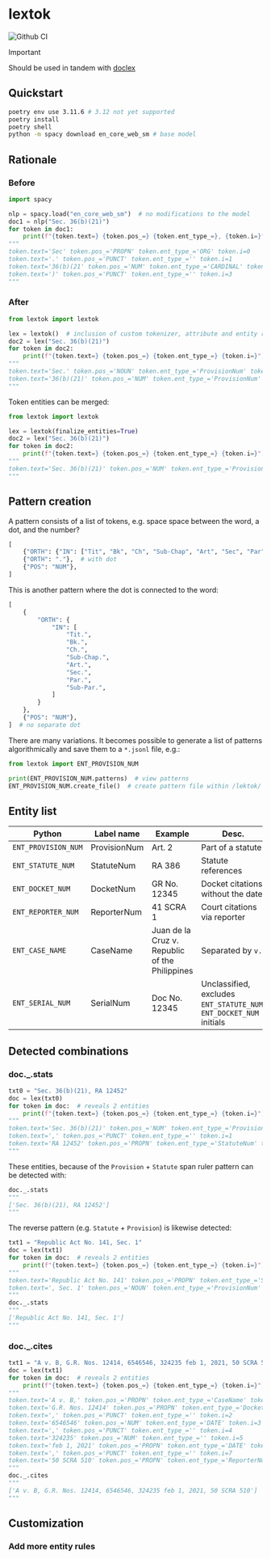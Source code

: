 # lextok

![Github CI](https://github.com/justmars/lextok/actions/workflows/main.yml/badge.svg)

> [!IMPORTANT]
> Should be used in tandem with [doclex](https://github.com/justmars/doclex)

## Quickstart

```sh
poetry env use 3.11.6 # 3.12 not yet supported
poetry install
poetry shell
python -m spacy download en_core_web_sm # base model
```

## Rationale

### Before

```py
import spacy

nlp = spacy.load("en_core_web_sm")  # no modifications to the model
doc1 = nlp("Sec. 36(b)(21)")
for token in doc1:
    print(f"{token.text=} {token.pos_=} {token.ent_type_=}, {token.i=}")
"""
token.text='Sec' token.pos_='PROPN' token.ent_type_='ORG' token.i=0
token.text='.' token.pos_='PUNCT' token.ent_type_='' token.i=1
token.text='36(b)(21' token.pos_='NUM' token.ent_type_='CARDINAL' token.i=2
token.text=')' token.pos_='PUNCT' token.ent_type_='' token.i=3
"""
```

### After

```py
from lextok import lextok

lex = lextok()  # inclusion of custom tokenizer, attribute and entity ruler
doc2 = lex("Sec. 36(b)(21)")
for token in doc2:
    print(f"{token.text=} {token.pos_=} {token.ent_type_=} {token.i=}")
"""
token.text='Sec.' token.pos_='NOUN' token.ent_type_='ProvisionNum' token.i=0
token.text='36(b)(21)' token.pos_='NUM' token.ent_type_='ProvisionNum' token.i=1
"""
```

Token entities can be merged:

```py
from lextok import lextok

lex = lextok(finalize_entities=True)
doc2 = lex("Sec. 36(b)(21)")
for token in doc2:
    print(f"{token.text=} {token.pos_=} {token.ent_type_=} {token.i=}")
"""
token.text='Sec. 36(b)(21)' token.pos_='NUM' token.ent_type_='ProvisionNum' token.i=0
"""
```

## Pattern creation

A pattern consists of a list of tokens, e.g. space space between the word, a dot, and the number?

```py
[
    {"ORTH": {"IN": ["Tit", "Bk", "Ch", "Sub-Chap", "Art", "Sec", "Par", "Sub-Par"]}},
    {"ORTH": "."},  # with dot
    {"POS": "NUM"},
]
```

This is another pattern where the dot is connected to the word:

```py
[
    {
        "ORTH": {
            "IN": [
                "Tit.",
                "Bk.",
                "Ch.",
                "Sub-Chap.",
                "Art.",
                "Sec.",
                "Par.",
                "Sub-Par.",
            ]
        }
    },
    {"POS": "NUM"},
]  # no separate dot
```

There are many variations. It becomes possible to generate a list of patterns algorithmically and save them to a `*.jsonl` file, e.g.:

```py
from lextok import ENT_PROVISION_NUM

print(ENT_PROVISION_NUM.patterns)  # view patterns
ENT_PROVISION_NUM.create_file()  # create pattern file within /lektok/
```

## Entity list

Python | Label name | Example | Desc.
-- | -- | -- | --
`ENT_PROVISION_NUM`| ProvisionNum | Art. 2 | Part of a statute
`ENT_STATUTE_NUM`| StatuteNum | RA 386 | Statute references
`ENT_DOCKET_NUM`| DocketNum | GR No. 12345 | Docket citations, without the date
`ENT_REPORTER_NUM`| ReporterNum | 41 SCRA 1 | Court citations via reporter
`ENT_CASE_NAME`| CaseName | Juan de la Cruz v. Republic of the Philippines | Separated by `v.`
`ENT_SERIAL_NUM`| SerialNum | Doc No. 12345 | Unclassified, excludes `ENT_STATUTE_NUM`, `ENT_DOCKET_NUM` initials

## Detected combinations

### doc._.stats

```py
txt0 = "Sec. 36(b)(21), RA 12452"
doc = lex(txt0)
for token in doc:  # reveals 2 entities
    print(f"{token.text=} {token.pos_=} {token.ent_type_=} {token.i=}")
"""
token.text='Sec. 36(b)(21)' token.pos_='NUM' token.ent_type_='ProvisionNum' token.i=0
token.text=',' token.pos_='PUNCT' token.ent_type_='' token.i=1
token.text='RA 12452' token.pos_='PROPN' token.ent_type_='StatuteNum' token.i=2
"""
```

These entities, because of the `Provision` + `Statute` span ruler pattern can be detected with:

```py
doc._.stats
"""
['Sec. 36(b)(21), RA 12452']
"""
```

The reverse pattern (e.g. `Statute` + `Provision`) is likewise detected:

```py
txt1 = "Republic Act No. 141, Sec. 1"
doc = lex(txt1)
for token in doc:  # reveals 2 entities
    print(f"{token.text=} {token.pos_=} {token.ent_type_=} {token.i=}")
"""
token.text='Republic Act No. 141' token.pos_='PROPN' token.ent_type_='StatuteNum' token.i=0
token.text=', Sec. 1' token.pos_='NOUN' token.ent_type_='ProvisionNum' token.i=1
"""
doc._.stats
"""
['Republic Act No. 141, Sec. 1']
"""
```

### doc._.cites

```py
txt1 = "A v. B, G.R. Nos. 12414, 6546546, 324235 feb 1, 2021, 50 SCRA 510"
doc = lex(txt1)
for token in doc:  # reveals 2 entities
    print(f"{token.text=} {token.pos_=} {token.ent_type_=} {token.i=}")
"""
token.text='A v. B,' token.pos_='PROPN' token.ent_type_='CaseName' token.i=0
token.text='G.R. Nos. 12414' token.pos_='PROPN' token.ent_type_='DocketNum' token.i=1
token.text=',' token.pos_='PUNCT' token.ent_type_='' token.i=2
token.text='6546546' token.pos_='NUM' token.ent_type_='DATE' token.i=3
token.text=',' token.pos_='PUNCT' token.ent_type_='' token.i=4
token.text='324235' token.pos_='NUM' token.ent_type_='' token.i=5
token.text='feb 1, 2021' token.pos_='PROPN' token.ent_type_='DATE' token.i=6
token.text=',' token.pos_='PUNCT' token.ent_type_='' token.i=7
token.text='50 SCRA 510' token.pos_='PROPN' token.ent_type_='ReporterNum' token.i=8
"""
doc._.cites
"""
['A v. B, G.R. Nos. 12414, 6546546, 324235 feb 1, 2021, 50 SCRA 510']
"""
```

## Customization

### Add more entity rules
